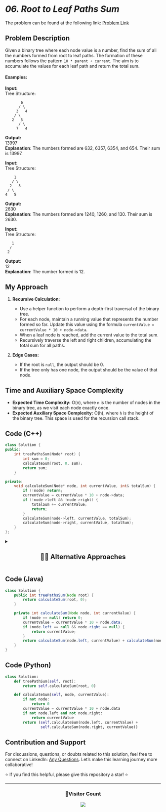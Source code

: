 # *06. Root to Leaf Paths Sum*

The problem can be found at the following link: [Problem Link](https://www.geeksforgeeks.org/problems/root-to-leaf-paths-sum/1)

## Problem Description

Given a binary tree where each node value is a number, find the sum of all the numbers formed from root to leaf paths. The formation of these numbers follows the pattern `10 * parent + current`. The aim is to accumulate the values for each leaf path and return the total sum.

#### Examples:

**Input:**  
Tree Structure:  
```
       6
      / \
     3   4
    / \
   2   5
      / \
     7   4
```
**Output:**  
13997  
**Explanation:** The numbers formed are 632, 6357, 6354, and 654. Their sum is 13997.

**Input:**  
Tree Structure:  
```
    1
   / \
  2   3
 / \
4   5
```
**Output:**  
2630  
**Explanation:** The numbers formed are 1240, 1260, and 130. Their sum is 2630.

**Input:**  
Tree Structure:  
```
   1
  /
 2
```
**Output:**  
12  
**Explanation:** The number formed is 12.

## My Approach

1. **Recursive Calculation:**
   - Use a helper function to perform a depth-first traversal of the binary tree.
   - For each node, maintain a running value that represents the number formed so far. Update this value using the formula `currentValue = currentValue * 10 + node->data`.
   - When a leaf node is reached, add the current value to the total sum.
   - Recursively traverse the left and right children, accumulating the total sum for all paths.

2. **Edge Cases:**
   - If the root is `null`, the output should be 0.
   - If the tree only has one node, the output should be the value of that node.

## Time and Auxiliary Space Complexity

- **Expected Time Complexity:** O(n), where `n` is the number of nodes in the binary tree, as we visit each node exactly once.
- **Expected Auxiliary Space Complexity:** O(h), where `h` is the height of the binary tree. This space is used for the recursion call stack.


## Code (C++)

```cpp
class Solution {
public:
    int treePathsSum(Node* root) {
        int sum = 0;
        calculateSum(root, 0, sum);
        return sum;
    }

private:
    void calculateSum(Node* node, int currentValue, int& totalSum) {
        if (!node) return;
        currentValue = currentValue * 10 + node->data;
        if (!node->left && !node->right) {
            totalSum += currentValue;
            return;
        }
        calculateSum(node->left, currentValue, totalSum);
        calculateSum(node->right, currentValue, totalSum);
    }
};
```

<details>
  <summary><h2 align='center'>👨‍💻 Alternative Approaches</h2></summary>

1. **Using a Recursive Helper Function:**

```cpp
class Solution {
public:
    int treePathsSum(Node* root) {
        return treePathsSumHelper(root, 0);
    }

private:
    int treePathsSumHelper(Node* node, int currentSum) {
        if (!node) return 0;
        currentSum = currentSum * 10 + node->data;
        if (!node->left && !node->right) return currentSum;
        return treePathsSumHelper(node->left, currentSum) + treePathsSumHelper(node->right, currentSum);
    }
};
```

2. **Using a Simplified Utility Function:**

```cpp
class Solution {
    int treePathsSumUtil(Node *root, int val) {
        if (!root) return 0;
        val = val * 10 + root->data;
        if (!root->left && !root->right) return val;
        return treePathsSumUtil(root->left, val) + treePathsSumUtil(root->right, val);
    }

public:
    int treePathsSum(Node *root) {
        return treePathsSumUtil(root, 0);
    }
};
```

</details>


## Code (Java)

```java
class Solution {
    public int treePathsSum(Node root) {
        return calculateSum(root, 0);
    }

    private int calculateSum(Node node, int currentValue) {
        if (node == null) return 0;
        currentValue = currentValue * 10 + node.data;
        if (node.left == null && node.right == null) {
            return currentValue;
        }
        return calculateSum(node.left, currentValue) + calculateSum(node.right, currentValue);
    }
}
```


## Code (Python)

```python
class Solution:
    def treePathSum(self, root):
        return self.calculateSum(root, 0)

    def calculateSum(self, node, currentValue):
        if not node:
            return 0
        currentValue = currentValue * 10 + node.data
        if not node.left and not node.right:
            return currentValue
        return (self.calculateSum(node.left, currentValue) +
                self.calculateSum(node.right, currentValue))
```


## Contribution and Support

For discussions, questions, or doubts related to this solution, feel free to connect on LinkedIn: [Any Questions](https://www.linkedin.com/in/het-patel-8b110525a/). Let’s make this learning journey more collaborative!

⭐ If you find this helpful, please give this repository a star! ⭐

---

<div align="center">
  <h3><b>📍Visitor Count</b></h3>
</div>

<p align="center">
  <img src="https://profile-counter.glitch.me/Hunterdii/count.svg" />
</p>
